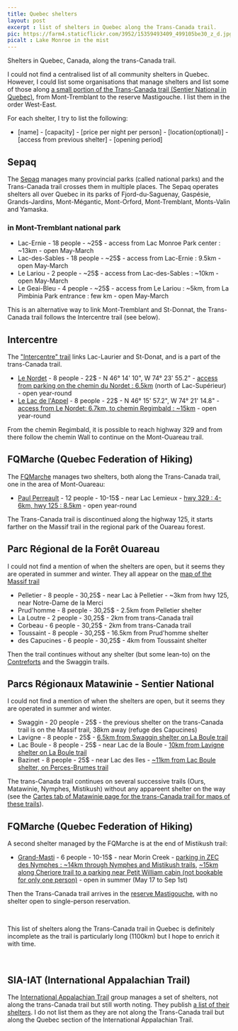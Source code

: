 ```yaml
---
title: Quebec shelters
layout: post
excerpt : list of shelters in Quebec along the Trans-Canada trail.
pic: https://farm4.staticflickr.com/3952/15359493409_499105be30_z_d.jpg
picalt : Lake Monroe in the mist
---
```


Shelters in Quebec, Canada, along the trans-Canada trail.

I could not find a centralised list of all community shelters in Quebec. However, I could list some organisations that manage shelters and list some of those along [a small portion of the Trans-Canada trail (Sentier National in Quebec)][mata-s], from Mont-Tremblant to the reserve Mastigouche. I list them in the order West-East.

For each shelter, I try to list the following:

 - [name] - [capacity] - [price per night per person] - [location(optional)] - [access from previous shelter] - [opening period]

## Sepaq

The [Sepaq][sepaq] manages many provincial parks (called national parks) and the Trans-Canada trail crosses them in multiple places. The Sepaq operates shelters all over Quebec in its parks of Fjord-du-Saguenay, Gaspésie, Grands-Jardins, Mont-Mégantic, Mont-Orford, Mont-Tremblant, Monts-Valin and Yamaska.

### in Mont-Tremblant national park

- Lac-Ernie - 18 people - ~25$ - access from Lac Monroe Park center : ~13km - open May-March
- Lac-des-Sables - 18 people - ~25$ - access from Lac-Ernie : 9.5km - open May-March
- Le Lariou - 2 people - ~25$ - access from Lac-des-Sables : ~10km - open May-March
- Le Geai-Bleu - 4 people - ~25$ - access from Le Lariou : ~5km, from La Pimbinia Park entrance : few km - open May-March

This is an alternative way to link Mont-Tremblant and St-Donnat, the Trans-Canada trail follows the Intercentre trail (see below).

## Intercentre

The ["Intercentre" trail][icentre] links Lac-Laurier and St-Donat, and is a part of the trans-Canada trail.

- [Le Nordet][icentre-s] - 8 people - 22$ - N 46° 14' 10", W 74° 23' 55.2" - [access from parking on the chemin du Nordet : 6.5km][icentre-t] (north of Lac-Supérieur) - open year-round
- [Le Lac de l'Appel][icentre-s] - 8 people - 22$ - N 46° 15' 57.2", W 74° 21' 14.8" - [access from Le Nordet: 6.7km, to chemin Regimbald : ~15km][icentre-t] - open year-round

From the chemin Regimbald, it is possible to reach highway 329 and from there follow the chemin Wall to continue on the Mont-Ouareau trail.

## FQMarche (Quebec Federation of Hiking)

The [FQMarche][fqm] manages two shelters, both along the Trans-Canada trail, one in the area of Mont-Ouareau:

- [Paul Perreault][fqm-s-pp] - 12 people - 10-15$ - near Lac Lemieux - [hwy 329 : 4-6km, hwy 125 : 8.5km][fqm-s-pp-map] - open year-round

The Trans-Canada trail is discontinued along the highway 125, it starts farther on the Massif trail in the regional park of the Ouareau forest.

## Parc Régional de la Forêt Ouareau

I could not find a mention of when the shelters are open, but it seems they are operated in summer and winter. They all appear on the [map of the Massif trail][ouareau-s-map]

 - Pelletier - 8 people - 30,25$ - near Lac à Pelletier - ~3km from hwy 125, near Notre-Dame de la Merci
 - Prud'homme - 8 people - 30,25$ - 2.5km from Pelletier shelter
 - La Loutre - 2 people - 30,25$ - 2km from trans-Canada trail
 - Corbeau - 6 people - 30,25$ - 2km from trans-Canada trail
 - Toussaint - 8 people - 30,25$ - 16.5km from Prud'homme shelter
 - des Capucines - 6 people - 30,25$ - 4km from Toussaint shelter

Then the trail continues without any shelter (but some lean-to) on the [Contreforts][mata-s-map3] and the Swaggin trails.

## Parcs Régionaux Matawinie - Sentier National

I could not find a mention of when the shelters are open, but it seems they are operated in summer and winter.

- Swaggin - 20 people - 25$ - the previous shelter on the trans-Canada trail is on the Massif trail, 38km away (refuge des Capucines)
- Lavigne - 8 people - 25$ - [6.5km from Swaggin shelter on La Boule trail][mata-s-map1]
- Lac Boule - 8 people - 25$ - near Lac de la Boule - [10km from Lavigne shelter on La Boule trail][mata-s-map1]
- Bazinet - 8 people - 25$ - near Lac des Iles - [~11km from Lac Boule shelter, on Perces-Brumes trail][mata-s-map2]

The trans-Canada trail continues on several successive trails (Ours, Matawinie, Nymphes, Mistikush) without any appareent shelter on the way (see the [Cartes tab of Matawinie page for the trans-Canada trail for maps of these trails][mata]).

## FQMarche (Quebec Federation of Hiking)

A second shelter managed by the FQMarche is at the end of Mistikush trail:

- [Grand-Masti][fqm-s-gm] - 6 people - 10-15$ - near Morin Creek - [parking in ZEC des Nymphes : ~14km through Nymphes and Mistikush trails][fqm-s-gm-map], [~15km along Cheriore trail to a parking near Petit William cabin (not bookable for only one person)][fqm-s-gm-map1] - open in summer (May 17 to Sep 1st)

Then the Trans-Canada trail arrives in the [reserve Mastigouche][masti-map], with no shelter open to single-person reservation.

<br>

This list of shelters along the Trans-Canada trail in Quebec is definitely incomplete as the trail is particularly long (1100km) but I hope to enrich it with time.

<br>

## SIA-IAT (International Appalachian Trail)

The [International Appalachian Trail][iat] group manages a set of shelters, not along the trans-Canada trail but still worth noting. They publish [a list of their shelters][iat-s]. I do not list them as they are not along the Trans-Canada trail but along the Quebec section of the International Appalachian Trail.


[sepaq]: http://www.sepaq.com/
[iat]: http://www.sia-iat.com/en/accueil.html
[iat-s]: http://www.sia-iat.com/en/hebergement_sites_SIA_Qc.html
[fqm]: http://www.fqmarche.qc.ca
[icentre]: http://www.intercentre.qc.ca/

[fqm-s-pp]: http://www.fqmarche.qc.ca/index1.asp?id=729
[fqm-s-pp-map]: http://www.parcsregionaux.org/wp-content/uploads/2013/06/8x14_sn_mont-ouareau_2_v21.pdf
[fqm-s-gm]: http://www.fqmarche.qc.ca/index1.asp?id=730
[fqm-s-gm-map]: http://www.fqmarche.qc.ca/uploads/refuge_grandmasticarte.pdf
[fqm-s-gm-map1]: http://www.fqmarche.qc.ca/uploads/SNQ-Cheriore_C.jpg

[icentre-s]: http://www.intercentre.qc.ca/index.php?idPage=refuge&p=2
[icentre-t]: http://www.intercentre.qc.ca/index.php?idPage=sentier&p=7

[mata]: http://www.parcsregionaux.org/parcs-regionaux/parcs/sentier-national/
[mata-s]: http://www.parcsregionaux.org/wp-content/uploads/2013/06/TABLEAU-DES-SENTIERS.pdf
[mata-s-map1]: http://www.parcsregionaux.org/wp-content/uploads/2013/06/8x14_sn_swaggin_boule_5_sept_201211.pdf
[mata-s-map2]: http://www.parcsregionaux.org/wp-content/uploads/2013/06/8x14_sn_perces_brumes_6_nov_20122.pdf
[mata-s-map3]: http://www.parcsregionaux.org/wp-content/uploads/2013/06/8x14_sn_contreforts_4_nov_20121.pdf

[ouareau-s-map]: http://www.parcsregionaux.org/wp-content/uploads/2013/06/carte_fora_t_ouareau1.pdf
[masti-map]: http://www.sepaq.com/resources/docs/rf/mas/mas_carte_generale.pdf
